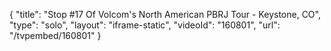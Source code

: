 {
    "title": "Stop #17 Of Volcom's North American PBRJ Tour - Keystone, CO",
    "type": "solo",
    "layout": "iframe-static",
    "videoId": "160801",
    "url": "\/tvpembed\/160801"
}